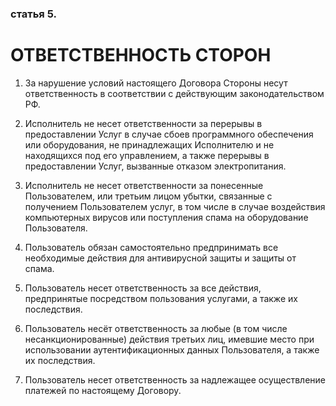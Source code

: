 ### статья 5. 
# ОТВЕТСТВЕННОСТЬ СТОРОН
1. За нарушение условий настоящего Договора Стороны несут ответственность в соответствии с действующим законодательством РФ.
2. Исполнитель не несет ответственности за перерывы в предоставлении Услуг в случае сбоев программного обеспечения или оборудования, не принадлежащих Исполнителю и не находящихся под его управлением, а также перерывы в предоставлении Услуг, вызванные отказом электропитания.
3. Исполнитель не несет ответственности за понесенные Пользователем, или третьим лицом убытки, связанные с получением Пользователем услуг, в том числе в случае воздействия компьютерных вирусов или поступления спама на оборудование Пользователя.

1. Пользователь обязан самостоятельно предпринимать все необходимые действия для антивирусной защиты и защиты от спама.

4. Пользователь несет ответственность за все действия, предпринятые посредством пользования услугами, а также их последствия.
5. Пользователь несёт ответственность за любые (в том числе несанкционированные) действия третьих лиц, имевшие место при использовании аутентификационных данных Пользователя, а также их последствия.
6. Пользователь несет ответственность за надлежащее осуществление платежей по настоящему Договору.
